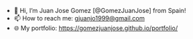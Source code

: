- 👋 Hi, I’m Juan Jose Gomez [@GomezJuanJose] from Spain!
- 📫 How to reach me: gjuanjo1999@gmail.com
- 🌐 My portfolio: https://gomezjuanjose.github.io/portfolio/

<!---
GomezJuanJose/GomezJuanJose is a ✨ special ✨ repository because its `README.md` (this file) appears on your GitHub profile.
You can click the Preview link to take a look at your changes.
--->
